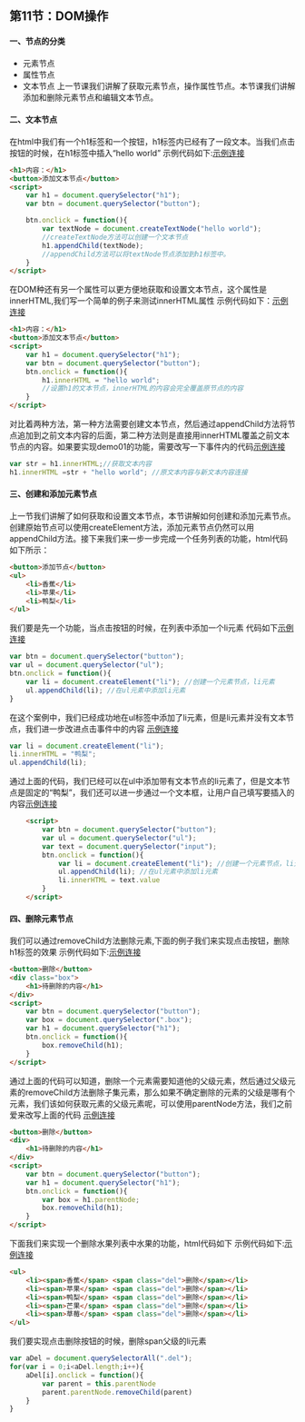 ## 第11节：DOM操作

#### 一、节点的分类
* 元素节点
* 属性节点
* 文本节点
上一节课我们讲解了获取元素节点，操作属性节点。本节课我们讲解添加和删除元素节点和编辑文本节点。

#### 二、文本节点
在html中我们有一个h1标签和一个按钮，h1标签内已经有了一段文本。当我们点击按钮的时候，在h1标签中插入“hello world”
示例代码如下:[示例连接](https://github.com/xiaozhoulee/xiaozhou-examples/blob/master/02-JavaScript%E5%85%A5%E9%97%A8/%E7%AC%AC11%E8%8A%82%EF%BC%9ADOM%E6%93%8D%E4%BD%9C/demo01.html)
``` html
<h1>内容：</h1>
<button>添加文本节点</button>
<script>
    var h1 = document.querySelector("h1");
    var btn = document.querySelector("button");

    btn.onclick = function(){
        var textNode = document.createTextNode("hello world");
        //createTextNode方法可以创建一个文本节点
        h1.appendChild(textNode);
        //appendChild方法可以将textNode节点添加到h1标签中。
    }
</script>
```

在DOM种还有另一个属性可以更方便地获取和设置文本节点，这个属性是innerHTML,我们写一个简单的例子来测试innerHTML属性
示例代码如下：[示例连接](https://github.com/xiaozhoulee/xiaozhou-examples/blob/master/02-JavaScript%E5%85%A5%E9%97%A8/%E7%AC%AC11%E8%8A%82%EF%BC%9ADOM%E6%93%8D%E4%BD%9C/demo02.html)

``` html
<h1>内容：</h1>
<button>添加文本节点</button>
<script>
    var h1 = document.querySelector("h1");
    var btn = document.querySelector("button");
    btn.onclick = function(){
        h1.innerHTML = "hello world";
        //设置h1的文本节点，innerHTML的内容会完全覆盖原节点的内容
    }
</script>
```

对比着两种方法，第一种方法需要创建文本节点，然后通过appendChild方法将节点追加到之前文本内容的后面，第二种方法则是直接用innerHTML覆盖之前文本节点的内容。如果要实现demo01的功能，需要改写一下事件内的代码[示例连接](https://github.com/xiaozhoulee/xiaozhou-examples/blob/master/02-JavaScript%E5%85%A5%E9%97%A8/%E7%AC%AC11%E8%8A%82%EF%BC%9ADOM%E6%93%8D%E4%BD%9C/demo03.html)
``` js
var str = h1.innerHTML;//获取文本内容
h1.innerHTML =str + "hello world"; //原文本内容与新文本内容连接
```

#### 三、创建和添加元素节点
上一节我们讲解了如何获取和设置文本节点，本节讲解如何创建和添加元素节点。创建原始节点可以使用createElement方法，添加元素节点仍然可以用appendChild方法。接下来我们来一步一步完成一个任务列表的功能，html代码如下所示：
``` html
<button>添加节点</button>
<ul>
    <li>香蕉</li>
    <li>苹果</li>
    <li>鸭梨</li>
</ul>
```
我们要是先一个功能，当点击按钮的时候，在列表中添加一个li元素
代码如下[示例连接](https://github.com/xiaozhoulee/xiaozhou-examples/blob/master/02-JavaScript%E5%85%A5%E9%97%A8/%E7%AC%AC11%E8%8A%82%EF%BC%9ADOM%E6%93%8D%E4%BD%9C/demo04.html)

``` js
var btn = document.querySelector("button");
var ul = document.querySelector("ul");
btn.onclick = function(){
    var li = document.createElement("li"); //创建一个元素节点，li元素
    ul.appendChild(li); //在ul元素中添加li元素
}
```
在这个案例中，我们已经成功地在ul标签中添加了li元素，但是li元素并没有文本节点，我们进一步改进点击事件中的内容
[示例连接](https://github.com/xiaozhoulee/xiaozhou-examples/blob/master/02-JavaScript%E5%85%A5%E9%97%A8/%E7%AC%AC11%E8%8A%82%EF%BC%9ADOM%E6%93%8D%E4%BD%9C/demo05.html)


``` js
var li = document.createElement("li"); 
li.innerHTML = "鸭梨";
ul.appendChild(li); 
```
通过上面的代码，我们已经可以在ul中添加带有文本节点的li元素了，但是文本节点是固定的“鸭梨”，我们还可以进一步通过一个文本框，让用户自己填写要插入的内容[示例连接](https://github.com/xiaozhoulee/xiaozhou-examples/blob/master/02-JavaScript%E5%85%A5%E9%97%A8/%E7%AC%AC11%E8%8A%82%EF%BC%9ADOM%E6%93%8D%E4%BD%9C/demo06.html)

``` html
    <script>
		var btn = document.querySelector("button");
		var ul = document.querySelector("ul");
		var text = document.querySelector("input");
		btn.onclick = function(){
			var li = document.createElement("li"); //创建一个元素节点，li元素
			ul.appendChild(li); //在ul元素中添加li元素
			li.innerHTML = text.value
		}
	</script>
```

#### 四、删除元素节点
我们可以通过removeChild方法删除元素,下面的例子我们来实现点击按钮，删除h1标签的效果
示例代码如下:[示例连接](https://github.com/xiaozhoulee/xiaozhou-examples/blob/master/02-JavaScript%E5%85%A5%E9%97%A8/%E7%AC%AC11%E8%8A%82%EF%BC%9ADOM%E6%93%8D%E4%BD%9C/demo07.html)

``` html
<button>删除</button>
<div class="box">   
    <h1>待删除的内容</h1>
</div>
<script>
    var btn = document.querySelector("button");
    var box = document.querySelector(".box");
    var h1 = document.querySelector("h1");
    btn.onclick = function(){
        box.removeChild(h1);
    }
</script>
```
通过上面的代码可以知道，删除一个元素需要知道他的父级元素，然后通过父级元素的removeChild方法删除子集元素，那么如果不确定删除的元素的父级是哪有个元素，我们该如何获取元素的父级元素呢，可以使用parentNode方法，我们之前爱来改写上面的代码
[示例连接](https://github.com/xiaozhoulee/xiaozhou-examples/blob/master/02-JavaScript%E5%85%A5%E9%97%A8/%E7%AC%AC11%E8%8A%82%EF%BC%9ADOM%E6%93%8D%E4%BD%9C/demo08.html)

``` html
<button>删除</button>
<div>   
    <h1>待删除的内容</h1>
</div>
<script>
    var btn = document.querySelector("button");
    var h1 = document.querySelector("h1");
    btn.onclick = function(){
        var box = h1.parentNode;
        box.removeChild(h1);
    }
</script>
```



下面我们来实现一个删除水果列表中水果的功能，html代码如下
示例代码如下:[示例连接](https://github.com/xiaozhoulee/xiaozhou-examples/blob/master/02-JavaScript%E5%85%A5%E9%97%A8/%E7%AC%AC11%E8%8A%82%EF%BC%9ADOM%E6%93%8D%E4%BD%9C/demo09.html)

``` html
<ul>
    <li><span>香蕉</span> <span class="del">删除</span></li>
    <li><span>苹果</span> <span class="del">删除</span></li>
    <li><span>鸭梨</span> <span class="del">删除</span></li>
    <li><span>芒果</span> <span class="del">删除</span></li>
    <li><span>草莓</span> <span class="del">删除</span></li>
</ul>
```

我们要实现点击删除按钮的时候，删除span父级的li元素

``` js
var aDel = document.querySelectorAll(".del");
for(var i = 0;i<aDel.length;i++){
    aDel[i].onclick = function(){
        var parent = this.parentNode
        parent.parentNode.removeChild(parent)
    }
}
```
